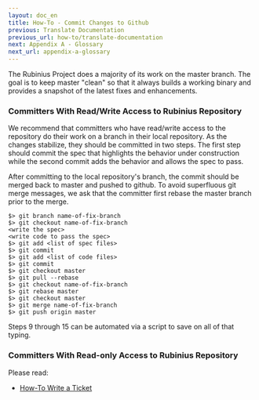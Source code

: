 ```yaml
---
layout: doc_en
title: How-To - Commit Changes to Github
previous: Translate Documentation
previous_url: how-to/translate-documentation
next: Appendix A - Glossary
next_url: appendix-a-glossary
---
```


The Rubinius Project does a majority of its work on the master
branch. The goal is to keep master "clean" so that it always builds
a working binary and provides a snapshot of the latest fixes
and enhancements.

### Committers With Read/Write Access to Rubinius Repository

We recommend that committers who have read/write access to the
repository do their work on a branch in their local repository.
As the changes stabilize, they should be committed in two steps.
The first step should commit the spec that highlights the
behavior under construction while the second commit adds the
behavior and allows the spec to pass.

After committing to the local repository's branch, the commit
should be merged back to master and pushed to github. To avoid
superfluous git merge messages, we ask that the committer first
rebase the master branch prior to the merge.

```
$> git branch name-of-fix-branch
$> git checkout name-of-fix-branch
<write the spec>
<write code to pass the spec>
$> git add <list of spec files>
$> git commit
$> git add <list of code files>
$> git commit
$> git checkout master
$> git pull --rebase
$> git checkout name-of-fix-branch
$> git rebase master
$> git checkout master
$> git merge name-of-fix-branch
$> git push origin master
```

Steps 9 through 15 can be automated via a script to save on all
of that typing.

### Committers With Read-only Access to Rubinius Repository

Please read:

  *  [How-To Write a Ticket](/doc/en/how-to/write-a-ticket)

